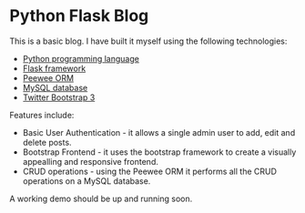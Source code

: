 Python Flask Blog
=================

This is a basic blog. I have built it myself using the following technologies:

* [Python programming language](https://www.python.org/)
* [Flask framework](http://flask.pocoo.org/)
* [Peewee ORM](https://github.com/coleifer/peewee)
* [MySQL database](http://www.mysql.com/)
* [Twitter Bootstrap 3](http://getbootstrap.com/)

Features include:

* Basic User Authentication - it allows a single admin user to add, edit and delete posts.
* Bootstrap Frontend - it uses the bootstrap framework to create a visually appealling and responsive frontend.
* CRUD operations - using the Peewee ORM it performs all the CRUD operations on a MySQL database.

A working demo should be up and running soon.
